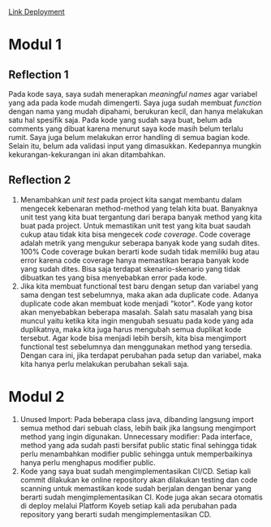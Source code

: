 [Link Deployment](https://independent-aubrie-eshop-mal-7318b5e0.koyeb.app/)

# Modul 1
## Reflection 1
Pada kode saya, saya sudah menerapkan *meaningful names* agar variabel yang ada pada kode mudah dimengerti. 
Saya juga sudah membuat _function_ dengan nama yang mudah dipahami, berukuran kecil, dan hanya melakukan satu hal
spesifik saja. Pada kode yang sudah saya buat, belum ada comments yang dibuat karena menurut saya kode masih belum terlalu rumit. 
Saya juga belum melakukan error handling di semua bagian kode. Selain itu, belum ada validasi input yang dimasukkan. 
Kedepannya mungkin kekurangan-kekurangan ini akan ditambahkan.  

## Reflection 2
1. Menambahkan _unit test_ pada project kita sangat membantu dalam mengecek kebenaran method-method yang telah kita buat. 
Banyaknya unit test yang kita buat tergantung dari berapa banyak method yang kita buat pada project. Untuk memastikan 
unit test yang kita buat saudah cukup atau tidak kita bisa mengecek _code coverage_. 
Code coverage adalah metrik yang mengukur seberapa banyak kode yang sudah dites. 
100% Code coverage bukan berarti kode sudah tidak memiliki bug atau error karena code coverage 
hanya memastikan berapa banyak kode yang sudah dites. Bisa saja terdapat skenario-skenario yang tidak dibuatkan tes yang 
bisa menyebabkan error pada kode.  
2. Jika kita membuat functional test baru dengan setup dan variabel yang sama dengan test sebelumnya, maka akan ada duplicate 
code. Adanya duplicate code akan membuat kode menjadi "kotor". Kode yang kotor akan menyebabkan beberapa masalah. Salah satu 
masalah yang bisa muncul yaitu ketika kita ingin mengubah sesuatu pada kode yang ada duplikatnya, maka kita juga harus mengubah 
semua duplikat kode tersebut. Agar kode bisa menjadi lebih bersih, kita bisa mengimport functional test sebelumnya dan menggunakan 
method yang tersedia. Dengan cara ini, jika terdapat perubahan pada setup dan variabel, maka kita hanya perlu melakukan perubahan sekali saja. 

# Modul 2
1. Unused Import: Pada beberapa class java, dibanding langsung import semua method dari sebuah class, lebih baik jika 
langsung mengimport method yang ingin digunakan.
Unnecessary modifier: Pada interface, method yang ada sudah pasti bersifat public static final sehingga 
tidak perlu menambahkan modifier public sehingga untuk memperbaikinya hanya perlu menghapus modifier public.
2. Kode yang saya buat sudah mengimplementasikan CI/CD. Setiap kali commit dilakukan ke online repository akan dilakukan 
testing dan code scanning untuk memastikan kode sudah berjalan dengan benar yang berarti sudah mengimplementasikan CI. 
Kode juga akan secara otomatis di deploy melalui Platform Koyeb setiap kali ada perubahan pada repository yang berarti sudah 
mengimplementasikan CD.